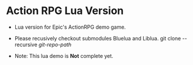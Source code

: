 # Action RPG Lua Version #

* Lua version for Epic's ActionRPG demo game.

* Please recusively checkout submodules Bluelua and Liblua. git clone --recursive *git-repo-path*

* Note: This lua demo is **Not** complete yet.
